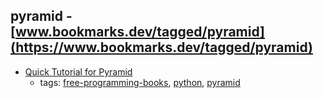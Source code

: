 pyramid - [www.bookmarks.dev/tagged/pyramid](https://www.bookmarks.dev/tagged/pyramid)
---
* [Quick Tutorial for Pyramid](http://docs.pylonsproject.org/projects/pyramid/en/latest/quick_tutorial/index.html#quick-tutorial)
    * tags: [free-programming-books](../tagged/free-programming-books.md), [python](../tagged/python.md), [pyramid](../tagged/pyramid.md)
